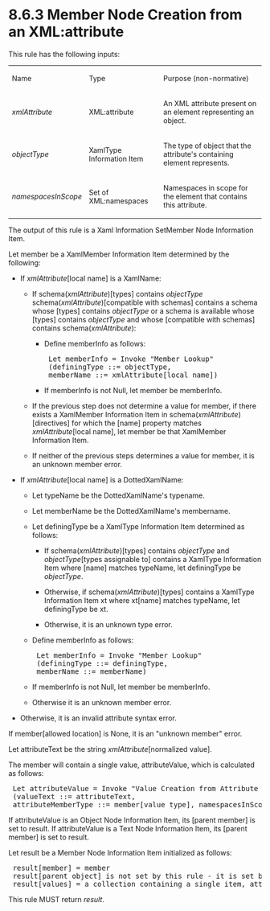 <html dir="LTR" xmlns:mshelp="http://msdn.microsoft.com/mshelp" xmlns:ddue="http://ddue.schemas.microsoft.com/authoring/2003/5" xmlns:xlink="http://www.w3.org/1999/xlink" xmlns:tool="http://www.microsoft.com/tooltip"><body><input type="hidden" id="userDataCache" class="userDataStyle"><input type="hidden" id="hiddenScrollOffset"><img id="dropDownImage" style="display:none; height:0; width:0;" src="../local/drpdown.gif"><img id="dropDownHoverImage" style="display:none; height:0; width:0;" src="../local/drpdown_orange.gif"><img id="collapseImage" style="display:none; height:0; width:0;" src="../local/collapse.gif"><img id="expandImage" style="display:none; height:0; width:0;" src="../local/exp.gif"><img id="collapseAllImage" style="display:none; height:0; width:0;" src="../local/collall.gif"><img id="expandAllImage" style="display:none; height:0; width:0;" src="../local/expall.gif"><img id="copyImage" style="display:none; height:0; width:0;" src="../local/copycode.gif"><img id="copyHoverImage" style="display:none; height:0; width:0;" src="../local/copycodeHighlight.gif"><div id="header"><h1 class="heading">8.6.3 Member Node Creation from an XML:attribute</h1></div><div id="mainSection"><div id="mainBody"><div id="allHistory" class="saveHistory" onsave="saveAll()" onload="loadAll()"></div>




<p xmlns:wsd="http://wsdev.schemas.microsoft.com/authoring/2008/2" xmlns:msxsl="urn:schemas-microsoft-com:xslt" xmlns:script="urn:script" xmlns:build="urn:build">
<div id="sectionSection0" class="section" name="collapseableSection"><content xmlns="http://ddue.schemas.microsoft.com/authoring/2003/5" xmlns:wsd="http://wsdev.schemas.microsoft.com/authoring/2008/2" xmlns:msxsl="urn:schemas-microsoft-com:xslt" xmlns:script="urn:script" xmlns:build="urn:build">
				</content></div><div id="sectionSection1" class="section" name="collapseableSection"><content xmlns="http://ddue.schemas.microsoft.com/authoring/2003/5" xmlns:wsd="http://wsdev.schemas.microsoft.com/authoring/2008/2" xmlns:msxsl="urn:schemas-microsoft-com:xslt" xmlns:script="urn:script" xmlns:build="urn:build">
					<p xmlns="">This rule has the following inputs:</p>
					<p xmlns=""><b></b></p><table class="ProtocolAuthoredTable" xmlns=""><tr>
								<td id="ShadedCell">
									<p>Name</p>
								</td>
								<td id="ShadedCell">
									<p>Type</p>
								</td>
								<td id="ShadedCell">
									<p>Purpose (non-normative)</p>
								</td>
							</tr><tr>
							<td>
								<p>
									<i>xmlAttribute</i>
								</p>
							</td>
							<td>
								<p>XML:attribute</p>
							</td>
							<td>
								<p>An XML attribute present on an element representing an object.</p>
							</td>
						</tr><tr>
							<td>
								<p>
									<i>objectType</i>
								</p>
							</td>
							<td>
								<p>XamlType Information Item</p>
							</td>
							<td>
								<p>The type of object that the attribute's containing element represents.</p>
							</td>
						</tr><tr>
							<td>
								<p>
									<i>namespacesInScope</i>
								</p>
							</td>
							<td>
								<p>Set of XML:namespaces</p>
							</td>
							<td>
								<p>Namespaces in scope for the element that contains this attribute.</p>
							</td>
						</tr></table>
					<p xmlns="">The output of this rule is a <mshelp:link keywords="b2ed9a71-4bb1-4ab2-9aa2-a634e80f2fa4" tabindex="0">Xaml Information Set</mshelp:link><mshelp:link keywords="43fc2c97-7f45-47db-b247-995848831f7a" tabindex="0">Member Node Information Item</mshelp:link>.</p>
					<p xmlns="">Let member be a <mshelp:link keywords="98b50f41-776f-461b-81b0-f4d6db3590e4" tabindex="0">XamlMember Information Item</mshelp:link> determined by the following:</p>
					<ul xmlns=""><li class="unordered">
							<p class="BulletedList">If <i>xmlAttribute</i>[local name] is a <mshelp:link keywords="bcb92504-e51f-4fdd-b802-5c5075d48e71" tabindex="0">XamlName</mshelp:link>:</p>
							<ul><li class="unordered">
									<p class="BulletedList2">If schema(<i>xmlAttribute</i>)[types] contains <i>objectType</i> schema(<i>xmlAttribute</i>)[compatible with schemas] contains a schema whose [types] contains <i>objectType</i> or a schema is available whose [types] contains <i>objectType</i> and whose [compatible with schemas] contains schema(<i>xmlAttribute</i>):</p>
									<ul><li class="unordered">
											<p class="BulletedList3">Define memberInfo as follows:</p>
											<div id="code"><pre> Let memberInfo = Invoke "Member Lookup"
 (definingType ::= objectType,
 memberName ::= xmlAttribute[local name])</pre></div>
										</li><li class="unordered">
											<p class="BulletedList3">If memberInfo is not Null, let member be memberInfo.</p>
										</li></ul>
								</li><li class="unordered">
									<p class="BulletedList2">If the previous step does not determine a value for member, if there exists a <mshelp:link keywords="98b50f41-776f-461b-81b0-f4d6db3590e4" tabindex="0">XamlMember Information Item</mshelp:link> in schema(<i>xmlAttribute</i>)[directives] for which the [name] property matches <i>xmlAttribute</i>[local name], let member be that <mshelp:link keywords="98b50f41-776f-461b-81b0-f4d6db3590e4" tabindex="0">XamlMember Information Item</mshelp:link>.</p>
								</li><li class="unordered">
									<p class="BulletedList2">If neither of the previous steps determines a value for member, it is an unknown member error.</p>
								</li></ul>
						</li><li class="unordered">
							<p class="BulletedList">If <i>xmlAttribute</i>[local name] is a <mshelp:link keywords="4b2ff99c-7a5a-496c-8559-9e3bc3f4e1e7" tabindex="0">DottedXamlName</mshelp:link>:</p>
							<ul><li class="unordered">
									<p class="BulletedList2">Let typeName be the <mshelp:link keywords="4b2ff99c-7a5a-496c-8559-9e3bc3f4e1e7" tabindex="0">DottedXamlName's</mshelp:link> typename.</p>
								</li><li class="unordered">
									<p class="BulletedList2">Let memberName be the <mshelp:link keywords="4b2ff99c-7a5a-496c-8559-9e3bc3f4e1e7" tabindex="0">DottedXamlName's</mshelp:link> membername.</p>
								</li><li class="unordered">
									<p class="BulletedList2">Let definingType be a <mshelp:link keywords="f8aaaa8d-273b-4aa6-bbc6-4e4f6ee96155" tabindex="0">XamlType Information Item</mshelp:link> determined as follows:</p>
									<ul><li class="unordered">
											<p class="BulletedList3">If schema(<i>xmlAttribute</i>)[types] contains <i>objectType</i> and <i>objectType</i>[types assignable to] contains a <mshelp:link keywords="f8aaaa8d-273b-4aa6-bbc6-4e4f6ee96155" tabindex="0">XamlType Information Item</mshelp:link> where [name] matches typeName, let definingType be <i>objectType</i>.</p>
										</li><li class="unordered">
											<p class="BulletedList3">Otherwise, if schema(<i>xmlAttribute</i>)[types] contains a <mshelp:link keywords="f8aaaa8d-273b-4aa6-bbc6-4e4f6ee96155" tabindex="0">XamlType Information Item</mshelp:link> xt where xt[name] matches typeName, let definingType be xt.</p>
										</li><li class="unordered">
											<p class="BulletedList3">Otherwise, it is an unknown type error.</p>
										</li></ul>
								</li><li class="unordered">
									<p class="BulletedList2">Define memberInfo as follows:</p>
									<div id="code"><pre> Let memberInfo = Invoke "Member Lookup"
 (definingType ::= definingType,
 memberName ::= memberName)
</pre></div>
								</li><li class="unordered">
									<p class="BulletedList2">If memberInfo is not Null, let member be memberInfo.</p>
								</li><li class="unordered">
									<p class="BulletedList2">Otherwise it is an unknown member error.</p>
								</li></ul>
						</li><li class="unordered">
							<p class="BulletedList">Otherwise, it is an invalid attribute syntax error.</p>
						</li></ul>
					<p xmlns="">If member[allowed location] is None, it is an "unknown member" error.</p>
					<p xmlns="">Let attributeText be the string <i>xmlAttribute</i>[normalized value]. </p>
					<p xmlns="">The member will contain a single value, attributeValue, which is calculated as follows:</p>
					<div id="code" xmlns=""><pre> Let attributeValue = Invoke "Value Creation from Attribute Text"
 (valueText ::= attributeText,
 attributeMemberType ::= member[value type], namespacesInScope ::= namespacesInScope)
</pre></div>
					<p xmlns="">If attributeValue is an <mshelp:link keywords="11514ad5-bfc4-45a9-b64b-21aebe6532d6" tabindex="0">Object Node Information Item</mshelp:link>, its [parent member] is set to result. If attributeValue is a <mshelp:link keywords="537253e5-8a82-4e16-8bba-69bd0f6bb025" tabindex="0">Text Node Information Item</mshelp:link>, its [parent member] is set to result.</p>
					<p xmlns="">Let result be a <mshelp:link keywords="43fc2c97-7f45-47db-b247-995848831f7a" tabindex="0">Member Node Information Item</mshelp:link> initialized as follows:</p>
					<div id="code" xmlns=""><pre> result[member] = member
 result[parent object] is not set by this rule - it is set by the invoker of this rule
 result[values] = a collection containing a single item, attributeValue
</pre></div>
					<p xmlns="">This rule MUST return <i>result</i>.</p>
				</content></div><!--[if gte IE 5]>
			<tool:tip element="languageFilterToolTip" avoidmouse="false"/>
		<![endif]--></div><a name="feedback"></a><span></span></div></body></html>